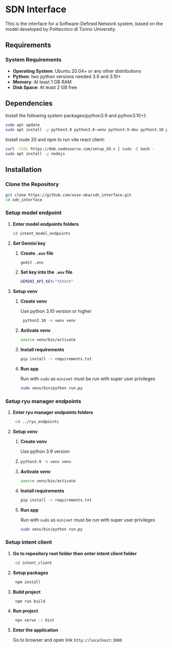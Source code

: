 # SDN Interface

This is the interface for a Software-Defined Network system, based on the model developed by Politecnico di Torino University.

## Requirements

### System Requirements
- **Operating System**: Ubuntu 20.04+ or any other distributions
- **Python**: two python versions needed 3.9 and 3.10+
- **Memory**: At least 1 GB RAM
- **Disk Space**: At least 2 GB free


## Dependencies
Install the following system packages(python3.9 and python3.10+):
   ```bash
   sudo apt update
   sudo apt install -y python3.9 python3.9-venv python3.9-dev python3.10 python3.10-venv python3.10-dev git curl build-essential
   ```

Install node 20 and npm to run vite react client:
   ```bash
   curl -fsSL https://deb.nodesource.com/setup_20.x | sudo -E bash -
   sudo apt install -y nodejs
   ```


## Installation

### Clone the Repository
   ```bash
   git clone https://github.com/xose-aka/sdn_interface.git
   cd sdn_interface
   ```

### Setup model endpoint
1. **Enter model endpoints folders**
   ```bash
   cd intent_model_endpoints
   ```
2. **Set Gemini key**

      1. **Create ```.env``` file**

         ```bash
         gedit .env
         ```
      2. **Set key into the ```.env``` file**

         ```bash
         GEMINI_API_KEY="XXXXXX"
         ```

3. **Setup venv**

      1. **Create venv**

         Use python 3.10 version or higher
            ```bash
             python3.10 -m venv venv
            ```
      2. **Activate venv**
            ```bash
            source venv/bin/activate
            ```

      3. **Install requirements**
            ```bash
            pip install -r requirements.txt
            ```

      4. **Run app**

         Run with ```sudo``` as ```mininet``` must be run with super user privileges
            ```bash
            sudo venv/bin/python run.py
            ```   

### Setup ryu manager endpoints

1. **Enter ryu manager endpoints folders**
  
    ```bash
     cd ../ryu_endpoints
    ```

2. **Setup venv**

   1. **Create venv**

      Use python 3.9 version
   2. 
      ```bash
      python3.9 -m venv venv
      ```
   2. **Activate venv**

      ```bash
      source venv/bin/activate
      ```

   3. **Install requirements**
      ```bash
      pip install -r requirements.txt
      ```

   4. **Run app**

      Run with ```sudo``` as ```mininet``` must be run with super user privileges
      ```bash
      sudo venv/bin/python run.py
      ```
### Setup intent client

1. **Go to repository root folder then enter intent client folder**
  
    ```bash
     cd intent_client
    ```

2. **Setup packages**

    ```bash
     npm install
    ```
3. **Build project**

    ```bash
     npm run build
    ```
   
4. **Run project**

     ```bash
      npx serve -s dist
     ```

5. **Enter the application**

    Go to browser and open link ```http://localhost:3000 ```
